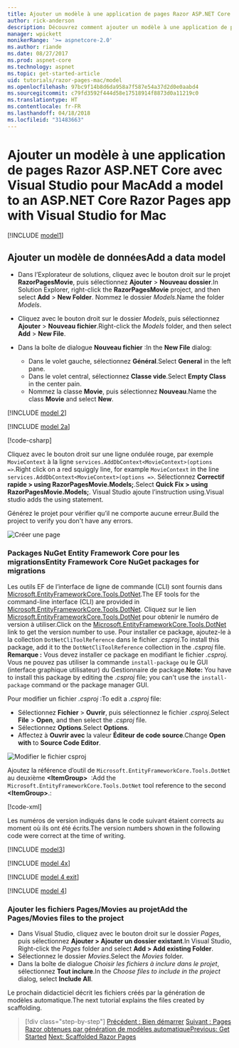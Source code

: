 ```yaml
---
title: Ajouter un modèle à une application de pages Razor ASP.NET Core avec Visual Studio pour Mac
author: rick-anderson
description: Découvrez comment ajouter un modèle à une application de pages Razor dans ASP.NET Core à l’aide de Visual Studio pour Mac.
manager: wpickett
monikerRange: '>= aspnetcore-2.0'
ms.author: riande
ms.date: 08/27/2017
ms.prod: aspnet-core
ms.technology: aspnet
ms.topic: get-started-article
uid: tutorials/razor-pages-mac/model
ms.openlocfilehash: 97bc9f14b8d6da958a7f587e54a37d2d0e0aabd4
ms.sourcegitcommit: c79fd3592f444d58e17518914f8873d0a11219c0
ms.translationtype: HT
ms.contentlocale: fr-FR
ms.lasthandoff: 04/18/2018
ms.locfileid: "31483663"
---
```

# <a name="add-a-model-to-an-aspnet-core-razor-pages-app-with-visual-studio-for-mac"></a><span data-ttu-id="befd4-103">Ajouter un modèle à une application de pages Razor ASP.NET Core avec Visual Studio pour Mac</span><span class="sxs-lookup"><span data-stu-id="befd4-103">Add a model to an ASP.NET Core Razor Pages app with Visual Studio for Mac</span></span>

[!INCLUDE [model1](../../includes/RP/model1.md)]

## <a name="add-a-data-model"></a><span data-ttu-id="befd4-104">Ajouter un modèle de données</span><span class="sxs-lookup"><span data-stu-id="befd4-104">Add a data model</span></span>

* <span data-ttu-id="befd4-105">Dans l’Explorateur de solutions, cliquez avec le bouton droit sur le projet **RazorPagesMovie**, puis sélectionnez **Ajouter** > **Nouveau dossier**.</span><span class="sxs-lookup"><span data-stu-id="befd4-105">In Solution Explorer, right-click the **RazorPagesMovie** project, and then select **Add** > **New Folder**.</span></span> <span data-ttu-id="befd4-106">Nommez le dossier *Models*.</span><span class="sxs-lookup"><span data-stu-id="befd4-106">Name the folder *Models*.</span></span>
* <span data-ttu-id="befd4-107">Cliquez avec le bouton droit sur le dossier *Models*, puis sélectionnez **Ajouter** > **Nouveau fichier**.</span><span class="sxs-lookup"><span data-stu-id="befd4-107">Right-click the *Models* folder, and then select **Add** > **New File**.</span></span>
* <span data-ttu-id="befd4-108">Dans la boîte de dialogue **Nouveau fichier** :</span><span class="sxs-lookup"><span data-stu-id="befd4-108">In the **New File** dialog:</span></span>

  * <span data-ttu-id="befd4-109">Dans le volet gauche, sélectionnez **Général**.</span><span class="sxs-lookup"><span data-stu-id="befd4-109">Select **General** in the left pane.</span></span>
  * <span data-ttu-id="befd4-110">Dans le volet central, sélectionnez **Classe vide**.</span><span class="sxs-lookup"><span data-stu-id="befd4-110">Select **Empty Class** in the center pain.</span></span>
  * <span data-ttu-id="befd4-111">Nommez la classe **Movie**, puis sélectionnez **Nouveau**.</span><span class="sxs-lookup"><span data-stu-id="befd4-111">Name the class **Movie** and select **New**.</span></span>

[!INCLUDE [model 2](../../includes/RP/model2.md)]

[!INCLUDE [model 2a](../../includes/RP/model2a.md)]

[!code-csharp[](../../tutorials/razor-pages/razor-pages-start/sample/RazorPagesMovie/Startup.cs?name=snippet_ConfigureServices2&highlight=3-6)]

<span data-ttu-id="befd4-112">Cliquez avec le bouton droit sur une ligne ondulée rouge, par exemple `MovieContext` à la ligne `services.AddDbContext<MovieContext>(options =>`.</span><span class="sxs-lookup"><span data-stu-id="befd4-112">Right click on a red squiggly line, for example `MovieContext` in the line `services.AddDbContext<MovieContext>(options =>`.</span></span> <span data-ttu-id="befd4-113">Sélectionnez **Correctif rapide > using RazorPagesMovie.Models;**.</span><span class="sxs-lookup"><span data-stu-id="befd4-113">Select **Quick Fix > using RazorPagesMovie.Models;**.</span></span> <span data-ttu-id="befd4-114">Visual Studio ajoute l’instruction using.</span><span class="sxs-lookup"><span data-stu-id="befd4-114">Visual studio adds the using statement.</span></span>

<span data-ttu-id="befd4-115">Générez le projet pour vérifier qu’il ne comporte aucune erreur.</span><span class="sxs-lookup"><span data-stu-id="befd4-115">Build the project to verify you don't have any errors.</span></span>

![Créer une page](model/red.png)

### <a name="entity-framework-core-nuget-packages-for-migrations"></a><span data-ttu-id="befd4-117">Packages NuGet Entity Framework Core pour les migrations</span><span class="sxs-lookup"><span data-stu-id="befd4-117">Entity Framework Core NuGet packages for migrations</span></span>

<span data-ttu-id="befd4-118">Les outils EF de l’interface de ligne de commande (CLI) sont fournis dans [Microsoft.EntityFrameworkCore.Tools.DotNet](https://www.nuget.org/packages/Microsoft.EntityFrameworkCore.Tools.DotNet).</span><span class="sxs-lookup"><span data-stu-id="befd4-118">The EF tools for the command-line interface (CLI) are provided in [Microsoft.EntityFrameworkCore.Tools.DotNet](https://www.nuget.org/packages/Microsoft.EntityFrameworkCore.Tools.DotNet).</span></span> <span data-ttu-id="befd4-119">Cliquez sur le lien [Microsoft.EntityFrameworkCore.Tools.DotNet](https://www.nuget.org/packages/Microsoft.EntityFrameworkCore.Tools.DotNet) pour obtenir le numéro de version à utiliser.</span><span class="sxs-lookup"><span data-stu-id="befd4-119">Click on the [Microsoft.EntityFrameworkCore.Tools.DotNet](https://www.nuget.org/packages/Microsoft.EntityFrameworkCore.Tools.DotNet) link to get the version number to use.</span></span> <span data-ttu-id="befd4-120">Pour installer ce package, ajoutez-le à la collection `DotNetCliToolReference` dans le fichier *.csproj*.</span><span class="sxs-lookup"><span data-stu-id="befd4-120">To install this package, add it to the `DotNetCliToolReference` collection in the *.csproj* file.</span></span> <span data-ttu-id="befd4-121">**Remarque :** Vous devez installer ce package en modifiant le fichier *.csproj*. Vous ne pouvez pas utiliser la commande `install-package` ou le GUI (interface graphique utilisateur) du Gestionnaire de package.</span><span class="sxs-lookup"><span data-stu-id="befd4-121">**Note:** You have to install this package by editing the *.csproj* file; you can't use the `install-package` command or the package manager GUI.</span></span>

<span data-ttu-id="befd4-122">Pour modifier un fichier *.csproj* :</span><span class="sxs-lookup"><span data-stu-id="befd4-122">To edit a *.csproj* file:</span></span>

* <span data-ttu-id="befd4-123">Sélectionnez **Fichier** > **Ouvrir**, puis sélectionnez le fichier *.csproj*.</span><span class="sxs-lookup"><span data-stu-id="befd4-123">Select **File** > **Open**, and then select the *.csproj* file.</span></span>
* <span data-ttu-id="befd4-124">Sélectionnez **Options**.</span><span class="sxs-lookup"><span data-stu-id="befd4-124">Select **Options**.</span></span>
* <span data-ttu-id="befd4-125">Affectez à **Ouvrir avec** la valeur **Éditeur de code source**.</span><span class="sxs-lookup"><span data-stu-id="befd4-125">Change **Open with** to **Source Code Editor**.</span></span>

![Modifier le fichier csproj](model/csproj.png)

<span data-ttu-id="befd4-127">Ajoutez la référence d’outil de `Microsoft.EntityFrameworkCore.Tools.DotNet` au deuxième **\<ItemGroup>**  :</span><span class="sxs-lookup"><span data-stu-id="befd4-127">Add the `Microsoft.EntityFrameworkCore.Tools.DotNet` tool reference to the second **\<ItemGroup>**.:</span></span>

[!code-xml[](../../tutorials/razor-pages/razor-pages-start/snapshot_cli_sample/RazorPagesMovie/RazorPagesMovie.cli.csproj?highlight=10)]

<span data-ttu-id="befd4-128">Les numéros de version indiqués dans le code suivant étaient corrects au moment où ils ont été écrits.</span><span class="sxs-lookup"><span data-stu-id="befd4-128">The version numbers shown in the following code were correct at the time of writing.</span></span>

[!INCLUDE [model3](../../includes/RP/model3.md)]

[!INCLUDE [model 4x](../../includes/RP/model4x.md)]

[!INCLUDE [model 4 exit](../../includes/RP/model4exit.md)]

[!INCLUDE [model 4](../../includes/RP/model4.md)]

### <a name="add-the-pagesmovies-files-to-the-project"></a><span data-ttu-id="befd4-129">Ajouter les fichiers Pages/Movies au projet</span><span class="sxs-lookup"><span data-stu-id="befd4-129">Add the Pages/Movies files to the project</span></span>

* <span data-ttu-id="befd4-130">Dans Visual Studio, cliquez avec le bouton droit sur le dossier *Pages*, puis sélectionnez **Ajouter > Ajouter un dossier existant**.</span><span class="sxs-lookup"><span data-stu-id="befd4-130">In Visual Studio, Right-click the *Pages* folder and select **Add > Add existing Folder**.</span></span>
* <span data-ttu-id="befd4-131">Sélectionnez le dossier *Movies*.</span><span class="sxs-lookup"><span data-stu-id="befd4-131">Select the *Movies* folder.</span></span>
* <span data-ttu-id="befd4-132">Dans la boîte de dialogue *Choisir les fichiers à inclure dans le projet*, sélectionnez **Tout inclure**.</span><span class="sxs-lookup"><span data-stu-id="befd4-132">In the *Choose files to include in the project* dialog, select **Include All**.</span></span>

<span data-ttu-id="befd4-133">Le prochain didacticiel décrit les fichiers créés par la génération de modèles automatique.</span><span class="sxs-lookup"><span data-stu-id="befd4-133">The next tutorial explains the files created by scaffolding.</span></span>

> [!div class="step-by-step"]
> <span data-ttu-id="befd4-134">[Précédent : Bien démarrer](xref:tutorials/razor-pages-mac/razor-pages-start)
> [Suivant : Pages Razor obtenues par génération de modèles automatique](xref:tutorials/razor-pages-mac/page)</span><span class="sxs-lookup"><span data-stu-id="befd4-134">[Previous: Get Started](xref:tutorials/razor-pages-mac/razor-pages-start)
[Next: Scaffolded Razor Pages](xref:tutorials/razor-pages-mac/page)</span></span>
